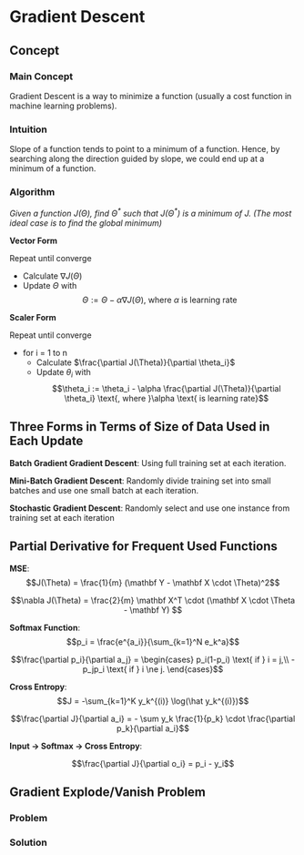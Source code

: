 # Gradient Descent

## Concept

### Main Concept

Gradient Descent is a way to minimize a function (usually a cost function in machine learning problems).

### Intuition

Slope of a function tends to point to a minimum of a function. Hence, by searching along the direction guided by slope, we could end up at a minimum of a function.

### Algorithm

*Given a function $J(\Theta)$, find $\Theta^{\ast}$ such that $J(\Theta^{\ast})$ is a minimum of $J$. (The most ideal case is to find the global minimum)*

**Vector Form**

Repeat until converge

- Calculate $\nabla J(\Theta)$
- Update $\Theta$ with
    $$\Theta := \Theta - \alpha \nabla J(\Theta) \text{, where }\alpha \text{ is learning rate}$$

**Scaler Form**

Repeat until converge

- for i = 1 to n
    - Calculate $\frac{\partial J(\Theta)}{\partial \theta_i}$
    - Update $\theta_i$ with
            $$\theta_i := \theta_i - \alpha \frac{\partial J(\Theta)}{\partial \theta_i} \text{, where }\alpha \text{ is learning rate}$$


## Three Forms in Terms of Size of Data Used in Each Update
**Batch Gradient Gradient Descent**: Using full training set at each iteration.

**Mini-Batch Gradient Descent**: Randomly divide training set into small batches and use one small batch at each iteration.

**Stochastic Gradient Descent**: Randomly select and use one instance from training set at each iteration

## Partial Derivative for Frequent Used Functions
**MSE**:
$$J(\Theta) = \frac{1}{m} (\mathbf Y - \mathbf X \cdot \Theta)^2$$

$$\nabla J(\Theta) = \frac{2}{m} \mathbf X^T \cdot (\mathbf X \cdot \Theta - \mathbf Y) $$

**Softmax Function**:
$$p_i = \frac{e^{a_i}}{\sum_{k=1}^N e_k^a}$$

$$\frac{\partial p_i}{\partial a_j} =
\begin{cases}
  p_i(1-p_i) \text{ if } i = j,\\    
  -p_jp_i \text{ if } i \ne j.
\end{cases}$$

**Cross Entropy**:
$$J = -\sum_{k=1}^K y_k^{(i)} \log(\hat y_k^{(i)})$$

$$\frac{\partial J}{\partial a_i} = - \sum y_k \frac{1}{p_k} \cdot \frac{\partial p_k}{\partial a_i}$$

**Input -> Softmax -> Cross Entropy**:

$$\frac{\partial J}{\partial o_i} = p_i - y_i$$


## Gradient Explode/Vanish Problem

### Problem

### Solution
